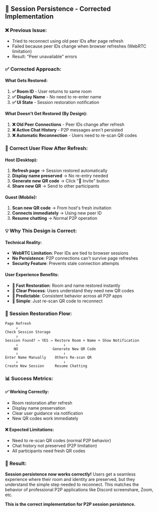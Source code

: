 ## 🔧 Session Persistence - Corrected Implementation

### ❌ **Previous Issue:**
- Tried to reconnect using old peer IDs after page refresh
- Failed because peer IDs change when browser refreshes (WebRTC limitation)
- Result: "Peer unavailable" errors

### ✅ **Corrected Approach:**

#### **What Gets Restored:**
1. **✅ Room ID** - User returns to same room
2. **✅ Display Name** - No need to re-enter name
3. **✅ UI State** - Session restoration notification

#### **What Doesn't Get Restored (By Design):**
1. **❌ Old Peer Connections** - Peer IDs change after refresh
2. **❌ Active Chat History** - P2P messages aren't persisted
3. **❌ Automatic Reconnection** - Users need to re-scan QR codes

### 🎯 **Correct User Flow After Refresh:**

#### **Host (Desktop):**
1. **Refresh page** → Session restored automatically
2. **Display name preserved** → No re-entry needed
3. **Generate new QR code** → Click "📱 Invite" button
4. **Share new QR** → Send to other participants

#### **Guest (Mobile):**
1. **Scan new QR code** → From host's fresh invitation
2. **Connects immediately** → Using new peer ID
3. **Resume chatting** → Normal P2P operation

### 💡 **Why This Design is Correct:**

#### **Technical Reality:**
- **WebRTC Limitation**: Peer IDs are tied to browser sessions
- **No Persistence**: P2P connections can't survive page refreshes
- **Security Feature**: Prevents stale connection attempts

#### **User Experience Benefits:**
- **🚀 Fast Restoration**: Room and name restored instantly
- **🔄 Clear Process**: Users understand they need new QR codes
- **🎯 Predictable**: Consistent behavior across all P2P apps
- **📱 Simple**: Just re-scan QR code to reconnect

### 🔄 **Session Restoration Flow:**

```
Page Refresh
     ↓
Check Session Storage
     ↓
Session Found? → YES → Restore Room + Name + Show Notification
     ↓                     ↓
    NO                Generate New QR Code
     ↓                     ↓
Enter Name Manually    Others Re-scan QR
     ↓                     ↓
Create New Session     Resume Chatting
```

### 📊 **Success Metrics:**

#### **✅ Working Correctly:**
- Room restoration after refresh
- Display name preservation
- Clear user guidance via notification
- New QR codes work immediately

#### **❌ Expected Limitations:**
- Need to re-scan QR codes (normal P2P behavior)
- Chat history not preserved (P2P limitation)
- All participants need fresh QR codes

### 🎉 **Result:**

**Session persistence now works correctly!** Users get a seamless experience where their room and identity are preserved, but they understand the simple step needed to reconnect. This matches the behavior of professional P2P applications like Discord screenshare, Zoom, etc.

**This is the correct implementation for P2P session persistence.**
